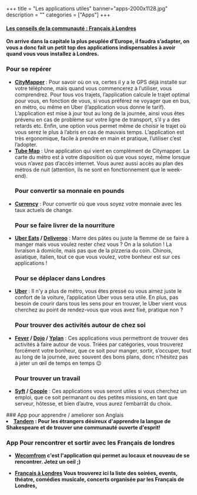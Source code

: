 +++
title = "Les applications utiles"
banner="apps-2000x1128.jpg"
description = ""
categories = ["Apps"]
+++

#### [Les conseils de la communauté : Français à Londres](https://francais-a-londres.org/t/les-applications-utiles-a-londres/37)


<strong>On arrive dans la capitale la plus peuplée d’Europe, il faudra s’adapter, on vous a donc fait un petit top des applications indispensables à avoir quand vous vous installez à Londres.</strong>

### Pour se repérer
<ul>
<li><strong><a href="https://citymapper.com/london">CityMapper</a> </strong>: Pour savoir où on va, certes il y a le GPS déjà installé sur votre téléphone, mais quand vous commencerez à l’utiliser, vous comprendrez. Pour tous vos trajets,
l’application calcule le trajet optimal pour vous, en fonction de vous, si vous préférez ne voyager que en bus, en métro, ou même en Uber (l’application vous donne le tarif). L’application est mise à jour tout au long de la
journée, ainsi vous êtes prévenu en cas de problème sur votre ligne de transport, s’il y a des retards etc. Enfin, une option vous permet même de choisir le trajet où vous serez le plus à l’abris en cas de mauvais temps. L’application
est très ergonomique, facile à prendre en main et pratique, l’utiliser c’est l’adopter.</li>
<li><strong><a href="https://itunes.apple.com/gb/app/tube-map-london-underground-routes/id320969612?mt=8">Tube Map</a></strong> : Une application qui vient en complément de Citymapper. La carte du métro est à votre disposition où que
vous soyez, même lorsque vous n’avez pas d’accès internet. Vous aurez aussi accès au plan des métros de nuit (attention, ils ne sont en fonctionnement que le week-end).</li>

### Pour convertir sa monnaie en pounds
<li><strong><a href="http://www.xe.com/apps/android/">Currency</a></strong> : Pour convertir où que vous soyez votre monnaie avec les taux actuels de change.</li>

### Pour se faire livrer de la nourriture
<li><strong><a href="https://www.ubereats.com/en/london/">Uber Eats</a> / <a href="https://deliveroo.co.uk/">Deliveroo</a></strong> : Marre des pâtes ou juste la flemme de se faire à manger mais vous voulez rester chez vous ? On a
la solution ! La livraison à domicile, mais pas que de la pizzeria du coin.  Chinois, asiatique, italien, tout ce que vous voulez, votre bonheur est sur ces applications !</li>

### Pour se déplacer dans Londres
<li><strong><a href="https://get.uber.com/">Uber</a></strong> : Il n'y a plus de métro, vous êtes pressé ou vous aimez juste le confort de la voiture, l’application Uber vous sera utile. En plus, pas besoin de courir dans tous les sens
pour en trouver, le Uber vient vous cherchez au point de rendez-vous que vous avez fixé, pratique non ?</li>

### Pour trouver des activités autour de chez soi
<li><strong><a href="https://www.feverup.com/things-to-do/london/">Fever</a> / <a href="https://www.dojoapp.co/">Dojo</a> / <a href="https://yplanapp.com/">Yplan</a></strong> : Ces applications vous permettront de trouver des activités
à faire autour de vous. Triées par catégories, vous trouverez forcément votre bonheur, que ce soit pour manger, sortir, s’occuper, tout au long de la journée, avec souvent des bons plans, donc n’hésitez pas à jeter un œil de
temps en temps 😉</li>

### Pour trouver un travail
<li><strong><a href="https://syftapp.com/">Syft</a> / <a href="https://www.coople.com/uk/en/">Coople</a></strong> : Ces applications vous seront utiles si vous cherchez un emploi, que ce soit permanant ou des petites missions, en tant
que serveur, hôtesse, et bien d’autre, vous aurez l’embarrât du choix.</li>
</ul>
### App pour apprendre / ameliorer son Anglais
<li><strong><a href="https://www.tandem.net/">Tandem</a> : Pour les étrangers désireux d'apprendre la langue de Shakespeare et de trouver une communauté ouverte d'esprit!


### App Pour rencontrer et sortir avec les Français de londres

- [Wecomfrom](https://www.wecomfrom.com/2565/francais-a-londres/fr) c'est l'application qui permet au locaux et nouveau de se rencontrer. Jetez un oeil ;)

- [Français à Londres](https://francais-a-londres.org/c/sortir-events) Vous trouverez ici la liste des soirées, events, théatre, comédies musicale, concerts organisée par les Français de Londres,
